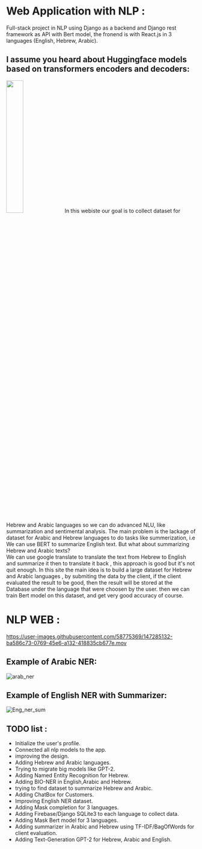 # Web Application with NLP :
Full-stack project in NLP using Django as a backend and Django rest framework as API with Bert model, the fronend is with React.js in 3 languages (English, Hebrew, Arabic).

## I assume you heard about Huggingface models based on transformers encoders and decoders:
<img src="https://aws1.discourse-cdn.com/standard14/uploads/hellohellohello/optimized/1X/06393b27a0cf04898288c7aba1f65322d1807eb6_2_690x372.png" width="30%" float="right" />
In this webiste our goal is to collect dataset for Hebrew and Arabic languages so we can do advanced NLU, like summarization and sentimental analysis.
The main problem is the lackage of dataset for Arabic and Hebrew languages to do tasks like summerization, i.e We can use BERT to summarize English text.
But what about summarizing Hebrew and Arabic texts? <div></div>
We can use google translate to translate the text from Hebrew to English and summarize it then to translate it back , this approach is good but it's not quit enough. In this site the main idea is to build a large dataset for Hebrew and Arabic languages , by submiting the data by the client, if the client evaluated the result to be good, then the result will be stored at the Database under the language that were choosen by the user.
then we can train Bert model on this dataset, and get very good accuracy of course.

# NLP WEB :
https://user-images.githubusercontent.com/58775369/147285132-ba586c73-0769-45e6-a132-418835cb677e.mov
## Example of Arabic NER:
![arab_ner](https://user-images.githubusercontent.com/58775369/147666812-74ebaa23-d972-4128-a2e7-1825b4e79f8c.jpeg)

## Example of English NER with Summarizer:
![Eng_ner_sum](https://user-images.githubusercontent.com/58775369/147666802-b7bce487-916f-40c5-9dbe-ede071b7d07d.jpeg)




## TODO list :
* Initialize the user's profile.
* Connected all nlp models to the app.
* improving the design.
* Adding Hebrew and Arabic languages.
* Trying to migrate big models like GPT-2.
* Adding Named Entity Recognition for Hebrew.
* Adding BIO-NER in English,Arabic and Hebrew.
* trying to find dataset to summarize Hebrew and Arabic.
* Adding ChatBox for Customers.
* Improving English NER dataset.
* Adding Mask completion for 3 languages.
* Adding Firebase/Django SQLite3 to each language to collect data.
* Adding Mask Bert model for 3 languages.
* Adding summarizer in Arabic and Hebrew using TF-IDF/BagOfWords for client evaluation.
* Adding Text-Generation GPT-2 for Hebrew, Arabic and English.
